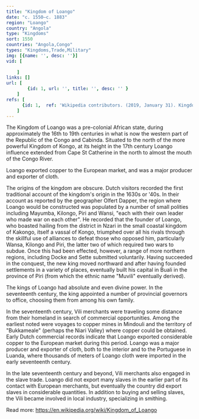 ```yaml
---
title: "Kingdom of Loango"
date: "c. 1550–c. 1883"
region: "Loango"
country: "Angola" 
type: "Kingdoms"
sort: 1550
countries: "Angola,Congo"
types: "Kingdoms,Trade,Military"
img: [{name: '', desc: ''}]
vid: [
        
    ]
links: []
url: [
        {id: 1, url: '', title: '', desc: '' }
    ]
refs: [
      {id: 1,  ref: 'Wikipedia contributors. (2019, January 31). Kingdom of Loango. In Wikipedia, The Free Encyclopedia. Retrieved 19:59, February 3, 2019, from ', url: 'https://en.wikipedia.org/w/index.php?title=Kingdom_of_Loango&oldid=881168178'}
    ]
---
```

The Kingdom of Loango was a pre-colonial African state, during approximately the 16th to 19th centuries in what is now the western part of the Republic of the Congo and Cabinda. Situated to the north of the more powerful Kingdom of Kongo, at its height in the 17th century Loango influence extended from Cape St Catherine in the north to almost the mouth of the Congo River.

Loango exported copper to the European market, and was a major producer and exporter of cloth.

The origins of the kingdom are obscure. Dutch visitors recorded the first traditional account of the kingdom's origin in the 1630s or '40s. In their account as reported by the geographer Olfert Dapper, the region where Loango would be constructed was populated by a number of small polities including Mayumba, Kilongo, Piri and Wansi, "each with their own leader who made war on each other". He recorded that the founder of Loango, who boasted hailing from the district in Nzari in the small coastal kingdom of Kakongo, itself a vassal of Kongo, triumphed over all his rivals through the skillful use of alliances to defeat those who opposed him, particularly Wansa, Kilongo and Piri, the latter two of which required two wars to subdue. Once this had been effected, however, a range of more northern regions, including Docke and Sette submitted voluntarily. Having succeeded in the conquest, the new king moved northward and after having founded settlements in a variety of places, eventually built his capital in Buali in the province of Piri (from which the ethnic name "Muvili" eventually derived).

The kings of Loango had absolute and even divine power. In the seventeenth century, the king appointed a number of provincial governors to office, choosing them from among his own family. 

In the seventeenth century, Vili merchants were traveling some distance from their homeland in search of commercial opportunities. Among the earliest noted were voyages to copper mines in Mindouli and the territory of "Bukkameale" (perhaps the Niari Valley) where copper could be obtained. Early Dutch commercial records indicate that Loango exported considerable copper to the European market during this period. Loango was a major producer and exporter of cloth, both to the interior and to the Portuguese in Luanda, where thousands of meters of Loango cloth were imported in the early seventeenth century.

In the late seventeenth century and beyond, Vili merchants also engaged in the slave trade. Loango did not export many slaves in the earlier part of its contact with European merchants, but eventually the country did export slaves in considerable quantities. In addition to buying and selling slaves, the Vili became involved in local industry, specializing in smithing.

Read more: https://en.wikipedia.org/wiki/Kingdom_of_Loango
